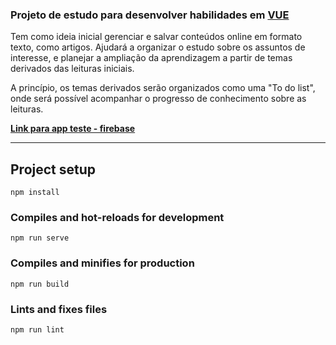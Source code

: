### **Projeto de estudo para desenvolver habilidades em [VUE](https://vuejs.org/)**

Tem como ideia inicial gerenciar e salvar conteúdos online em formato texto, como artigos. Ajudará a organizar o estudo sobre os assuntos de interesse, e planejar a ampliação da aprendizagem a partir de temas derivados das leituras iniciais.

A princípio, os temas derivados serão organizados como uma "To do list", onde será possível acompanhar o progresso de conhecimento sobre as leituras.

**[Link para app teste - firebase](https://estudo-vue-project.web.app/)**

---

## Project setup

```
npm install
```

### Compiles and hot-reloads for development

```
npm run serve
```

### Compiles and minifies for production

```
npm run build
```

### Lints and fixes files

```
npm run lint
```
